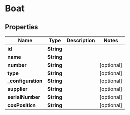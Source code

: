 
# Boat

## Properties
Name | Type | Description | Notes
------------ | ------------- | ------------- | -------------
**id** | **String** |  | 
**name** | **String** |  | 
**number** | **String** |  |  [optional]
**type** | **String** |  |  [optional]
**_configuration** | **String** |  |  [optional]
**supplier** | **String** |  |  [optional]
**serialNumber** | **String** |  |  [optional]
**coxPosition** | **String** |  |  [optional]



